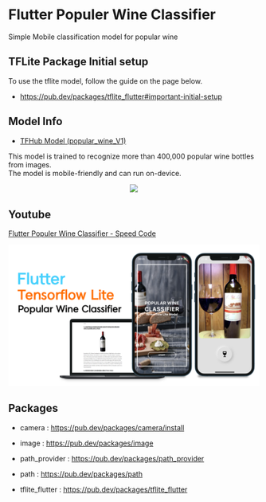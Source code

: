 # Flutter Populer Wine Classifier
Simple Mobile classification model for popular wine 

## TFLite Package Initial setup
To use the tflite model, follow the guide on the page below.    
- https://pub.dev/packages/tflite_flutter#important-initial-setup
    
## Model Info
* [TFHub Model (popular_wine_V1)](https://tfhub.dev/google/on_device_vision/classifier/popular_wine_V1/1)

This model is trained to recognize more than 400,000 popular wine bottles from images.    
The model is mobile-friendly and can run on-device.
<p align="center">
 <img src="readme/main.gif" width='1024'/>
</p>

## Youtube
[Flutter Populer Wine Classifier - Speed Code](https://youtu.be/SvuDZ5hNMkQ)
<p align="center">
 <img src="readme/youtube.png" width='1024'/>
</p>


## Packages
* camera : https://pub.dev/packages/camera/install

* image : https://pub.dev/packages/image

* path_provider : https://pub.dev/packages/path_provider

* path : https://pub.dev/packages/path

* tflite_flutter : https://pub.dev/packages/tflite_flutter
